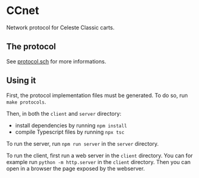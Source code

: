 # CCnet
Network protocol for Celeste Classic carts.

## The protocol
See [protocol.sch](protocol/protocol.scm) for more informations.

## Using it
First, the protocol implementation files must be generated.
To do so, run `make protocols`.

Then, in both the `client` and `server` directory:
* install dependencies by running `npm install`
* compile Typescript files by running `npx tsc`

To run the server, run `npm run server` in the `server` directory.

To run the client, first run a web server in the `client` directory. You can for example run `python -m http.server` in the `client` directory. Then you can open in a browser the page exposed by the webserver.
